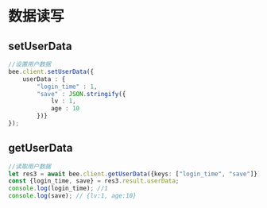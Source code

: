 # 数据读写

## setUserData

```typescript
//设置用户数据
bee.client.setUserData({
    userData : {
        "login_time" : 1,
        "save" : JSON.stringify({
            lv : 1,
            age : 10
        })}
});
```

## getUserData

```typescript
//读取用户数据
let res3 = await bee.client.getUserData({keys: ["login_time", "save"]});
const {login_time, save} = res3.result.userData;
console.log(login_time); //1
console.log(save); // {lv:1, age:10}
```



